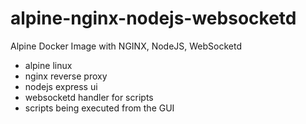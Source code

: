 # alpine-nginx-nodejs-websocketd
Alpine Docker Image with NGINX, NodeJS, WebSocketd

* alpine linux
* nginx reverse proxy
* nodejs express ui
* websocketd handler for scripts
* scripts being executed from the GUI


